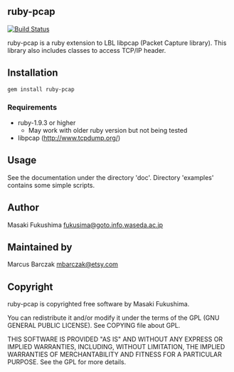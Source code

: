 ## ruby-pcap

[![Build Status](https://travis-ci.org/codeout/ruby-pcap.svg?branch=ruby-pcap-gem)](https://travis-ci.org/codeout/ruby-pcap)

ruby-pcap is a ruby extension to LBL libpcap (Packet Capture library).
This library also includes classes to access TCP/IP header.

## Installation

```
gem install ruby-pcap
```

### Requirements

* ruby-1.9.3 or higher
  * May work with older ruby version but not being tested
* libpcap (http://www.tcpdump.org/)

## Usage

See the documentation under the directory 'doc'.
Directory 'examples' contains some simple scripts.

## Author

Masaki Fukushima <fukusima@goto.info.waseda.ac.jp>

## Maintained by

Marcus Barczak <mbarczak@etsy.com>

## Copyright

ruby-pcap is copyrighted free software by Masaki Fukushima.

You can redistribute it and/or modify it under the terms of
the GPL (GNU GENERAL PUBLIC LICENSE).  See COPYING file about GPL.

THIS SOFTWARE IS PROVIDED "AS IS" AND WITHOUT ANY EXPRESS OR IMPLIED
WARRANTIES, INCLUDING, WITHOUT LIMITATION, THE IMPLIED WARRANTIES OF
MERCHANTABILITY AND FITNESS FOR A PARTICULAR PURPOSE.  See the GPL for
more details.
